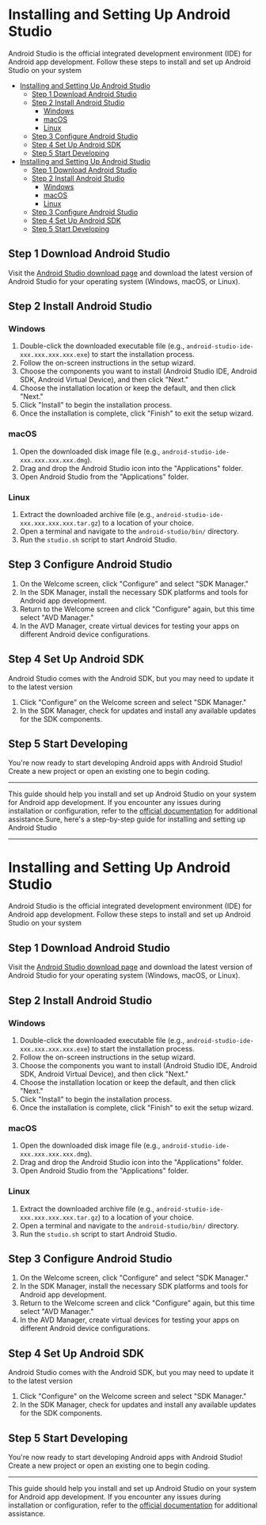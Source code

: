 # Installing and Setting Up Android Studio

Android Studio is the official integrated development environment (IDE) for Android app development. Follow these steps to install and set up Android Studio on your system

- [Installing and Setting Up Android Studio](#installing-and-setting-up-android-studio)
  - [Step 1 Download Android Studio](#step-1-download-android-studio)
  - [Step 2 Install Android Studio](#step-2-install-android-studio)
    - [Windows](#windows)
    - [macOS](#macos)
    - [Linux](#linux)
  - [Step 3 Configure Android Studio](#step-3-configure-android-studio)
  - [Step 4 Set Up Android SDK](#step-4-set-up-android-sdk)
  - [Step 5 Start Developing](#step-5-start-developing)
- [Installing and Setting Up Android Studio](#installing-and-setting-up-android-studio-1)
  - [Step 1 Download Android Studio](#step-1-download-android-studio-1)
  - [Step 2 Install Android Studio](#step-2-install-android-studio-1)
    - [Windows](#windows-1)
    - [macOS](#macos-1)
    - [Linux](#linux-1)
  - [Step 3 Configure Android Studio](#step-3-configure-android-studio-1)
  - [Step 4 Set Up Android SDK](#step-4-set-up-android-sdk-1)
  - [Step 5 Start Developing](#step-5-start-developing-1)

## Step 1 Download Android Studio

Visit the [Android Studio download page](https//developer.android.com/studio) and download the latest version of Android Studio for your operating system (Windows, macOS, or Linux).

## Step 2 Install Android Studio

### Windows

1. Double-click the downloaded executable file (e.g., `android-studio-ide-xxx.xxx.xxx.xxx.exe`) to start the installation process.
2. Follow the on-screen instructions in the setup wizard.
3. Choose the components you want to install (Android Studio IDE, Android SDK, Android Virtual Device), and then click "Next."
4. Choose the installation location or keep the default, and then click "Next."
5. Click "Install" to begin the installation process.
6. Once the installation is complete, click "Finish" to exit the setup wizard.

### macOS

1. Open the downloaded disk image file (e.g., `android-studio-ide-xxx.xxx.xxx.xxx.dmg`).
2. Drag and drop the Android Studio icon into the "Applications" folder.
3. Open Android Studio from the "Applications" folder.

### Linux

1. Extract the downloaded archive file (e.g., `android-studio-ide-xxx.xxx.xxx.xxx.tar.gz`) to a location of your choice.
2. Open a terminal and navigate to the `android-studio/bin/` directory.
3. Run the `studio.sh` script to start Android Studio.

## Step 3 Configure Android Studio

1. On the Welcome screen, click "Configure" and select "SDK Manager."
2. In the SDK Manager, install the necessary SDK platforms and tools for Android app development.
3. Return to the Welcome screen and click "Configure" again, but this time select "AVD Manager."
4. In the AVD Manager, create virtual devices for testing your apps on different Android device configurations.

## Step 4 Set Up Android SDK

Android Studio comes with the Android SDK, but you may need to update it to the latest version

1. Click "Configure" on the Welcome screen and select "SDK Manager."
2. In the SDK Manager, check for updates and install any available updates for the SDK components.

## Step 5 Start Developing

You're now ready to start developing Android apps with Android Studio! Create a new project or open an existing one to begin coding.

---

This guide should help you install and set up Android Studio on your system for Android app development. If you encounter any issues during installation or configuration, refer to the [official documentation](https//developer.android.com/studio/install) for additional assistance.Sure, here's a step-by-step guide for installing and setting up Android Studio

---

# Installing and Setting Up Android Studio

Android Studio is the official integrated development environment (IDE) for Android app development. Follow these steps to install and set up Android Studio on your system

## Step 1 Download Android Studio

Visit the [Android Studio download page](https//developer.android.com/studio) and download the latest version of Android Studio for your operating system (Windows, macOS, or Linux).

## Step 2 Install Android Studio

### Windows

1. Double-click the downloaded executable file (e.g., `android-studio-ide-xxx.xxx.xxx.xxx.exe`) to start the installation process.
2. Follow the on-screen instructions in the setup wizard.
3. Choose the components you want to install (Android Studio IDE, Android SDK, Android Virtual Device), and then click "Next."
4. Choose the installation location or keep the default, and then click "Next."
5. Click "Install" to begin the installation process.
6. Once the installation is complete, click "Finish" to exit the setup wizard.

### macOS

1. Open the downloaded disk image file (e.g., `android-studio-ide-xxx.xxx.xxx.xxx.dmg`).
2. Drag and drop the Android Studio icon into the "Applications" folder.
3. Open Android Studio from the "Applications" folder.

### Linux

1. Extract the downloaded archive file (e.g., `android-studio-ide-xxx.xxx.xxx.xxx.tar.gz`) to a location of your choice.
2. Open a terminal and navigate to the `android-studio/bin/` directory.
3. Run the `studio.sh` script to start Android Studio.

## Step 3 Configure Android Studio

1. On the Welcome screen, click "Configure" and select "SDK Manager."
2. In the SDK Manager, install the necessary SDK platforms and tools for Android app development.
3. Return to the Welcome screen and click "Configure" again, but this time select "AVD Manager."
4. In the AVD Manager, create virtual devices for testing your apps on different Android device configurations.

## Step 4 Set Up Android SDK

Android Studio comes with the Android SDK, but you may need to update it to the latest version

1. Click "Configure" on the Welcome screen and select "SDK Manager."
2. In the SDK Manager, check for updates and install any available updates for the SDK components.

## Step 5 Start Developing

You're now ready to start developing Android apps with Android Studio! Create a new project or open an existing one to begin coding.

---

This guide should help you install and set up Android Studio on your system for Android app development. If you encounter any issues during installation or configuration, refer to the [official documentation](https//developer.android.com/studio/install) for additional assistance.
